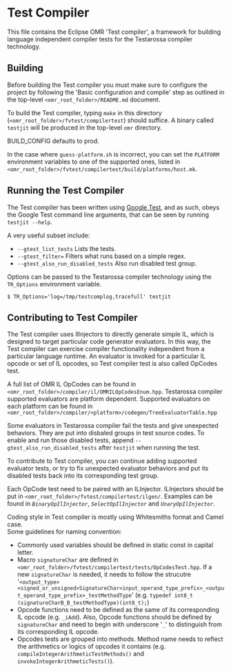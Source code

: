 <!--
Copyright (c) 2016, 2020 IBM Corp. and others

This program and the accompanying materials are made available under
the terms of the Eclipse Public License 2.0 which accompanies this
distribution and is available at https://www.eclipse.org/legal/epl-2.0/
or the Apache License, Version 2.0 which accompanies this distribution and
is available at https://www.apache.org/licenses/LICENSE-2.0.

This Source Code may also be made available under the following
Secondary Licenses when the conditions for such availability set
forth in the Eclipse Public License, v. 2.0 are satisfied: GNU
General Public License, version 2 with the GNU Classpath 
Exception [1] and GNU General Public License, version 2 with the
OpenJDK Assembly Exception [2].

[1] https://www.gnu.org/software/classpath/license.html
[2] http://openjdk.java.net/legal/assembly-exception.html

SPDX-License-Identifier: EPL-2.0 OR Apache-2.0 OR GPL-2.0 WITH Classpath-exception-2.0 OR LicenseRef-GPL-2.0 WITH Assembly-exception
-->

Test Compiler
=============

This file contains the Eclipse OMR 'Test compiler', a framework for building
language independent compiler tests for the Testarossa compiler technology.

Building
--------
Before building the Test compiler you must make sure to configure the project
by following the 'Basic configuration and compile' step as outlined in the
top-level `<omr_root_folder>/README.md` document.

To build the Test compiler, typing `make` in this directory
(`<omr_root_folder>/fvtest/compilertest`) should suffice. A binary called
`testjit` will be produced in the top-level `omr` directory.

BUILD_CONFIG defaults to prod.

In the case where `guess-platform.sh` is incorrect, you can set the `PLATFORM`
environment variables to one of the supported ones, listed in
`<omr_root_folder>/fvtest/compilertest/build/platforms/host.mk`.


Running the Test Compiler
-------------------------

The Test compiler has been written using [Google Test][gtest], and as such,
obeys the Google Test command line arguments, that can be seen by running
`testjit --help`.

A very useful subset include:

* `--gtest_list_tests` Lists the tests.
* `--gtest_filter=` Filters what runs based on a simple regex.
* `--gtest_also_run_disabled_tests` Also run disabled test group.

Options can be passed to the Testarossa compiler technology using the
`TR_Options` environment variable.

    $ TR_Options='log=/tmp/testcomplog,tracefull' testjit


Contributing to Test Compiler
-----------------------------

The Test compiler uses IlInjectors to directly generate simple IL,
which is designed to target particular code generator evaluators.
In this way, the Test compiler can exercise compiler functionality
independent from a particular language runtime. An evaluator is
invoked for a particular IL opcode or set of IL opcodes,
so Test compiler test is also called OpCodes test.

A full list of OMR IL OpCodes can be found in `<omr_root_folder>/compiler/il/OMRILOpCodesEnum.hpp`.
Testarossa compiler supported evaluators are platform dependent. Supported evaluators
on each platform can be found in `<omr_root_folder>/compiler/<platform>/codegen/TreeEvaluatorTable.hpp`

Some evaluators in Testarossa compiler fail the tests and give unexpected behaviors.
They are put into disbaled groups in test source codes. To enable and run those disabled
tests, append `--gtest_also_run_disabled_tests` after `testjit` when running the test.

To contribute to Test compiler, you can continue adding supported evaluator tests,
or try to fix unexpected evaluator behaviors and put its disabled tests back into
its corresponding test group.

Each OpCode test need to be paired with an ILInjector. ILInjectors should
be put in `<omr_root_folder>/fvtest/compilertest/ilgen/`. Examples can be
found in *`BinaryOpIlInjector`*, *`SelectOpIlInjector`* and *`UnaryOpIlInjector`*.

Coding style in Test compiler is mostly using Whitesmiths format and Camel case.  
Some guidelines for naming convention:

* Commonly used variables should be defined in static const in capital letter.
* Macro `signatureChar` are defined in `<omr_root_folder>/fvtest/compilertest/tests/OpCodesTest.hpp`.
  If a new `signatureChar` is needed, it needs to follow the strucutre 
  '`<output_type> <signed_or_unsigned>SignatureChar<input_operand_type_prefix>_<output_operand_type_prefix>_testMethodType`' 
  (e.g. `typedef int8_t (signatureCharB_B_testMethodType)(int8_t);`)
* Opcode functions need to be defined as the same of its corresponding IL opcode (e.g. `_iAdd`). 
  Also, Opcode functions should be defined by `signatureChar` and need to begin with underscore '`_`'
  to distinguish from its corresponding IL opcode. 
* Opcodes tests are grouped into methods. Method name needs to reflect the arithmetics or logics
  of opcodes it contains (e.g. `compileIntegerArithmeticTestMethods()` and 
  `invokeIntegerArithmeticTests()`).


[gtest]: https://github.com/google/googletest/
